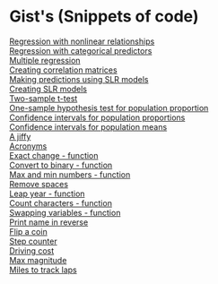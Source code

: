 # Gist's (Snippets of code)

[Regression with nonlinear relationships](https://gist.github.com/Z4KKD/4d08c2d966a673671ff7a6fc6643961c) <br>
[Regression with categorical predictors](https://gist.github.com/Z4KKD/f26099b9f5025c01ccd945f2ea4aa152) <br>
[Multiple regression](https://gist.github.com/Z4KKD/6e23e7c859cc066888af4b6c7dcbf50e) <br>
[Creating correlation matrices](https://gist.github.com/Z4KKD/9bfc55587b768f5673ed5fb908bf8b50) <br>
[Making predictions using SLR models](https://gist.github.com/Z4KKD/5d4b9d73d75dad3e27d7144f9f806ad7) <br>
[Creating SLR models](https://gist.github.com/Z4KKD/dd018deffb7a93dc288cf8817a74e7ba) <br>
[Two-sample t-test](https://gist.github.com/Z4KKD/6210224399cffef8583ad47f04a0d7e0) <br>
[One-sample hypothesis test for population proportion](https://gist.github.com/Z4KKD/ef1ccce81b520fa0dd31179313f7ffc5) <br>
[Confidence intervals for population proportions](https://gist.github.com/Z4KKD/ab5a06f86ae668322c48ce820988443c) <br>
[Confidence intervals for population means](https://gist.github.com/Z4KKD/8a55a8bd7724e5a1dc3f35fcc9d740cd) <br>
[A jiffy](https://gist.github.com/Z4KKD/e48dc7bfad385cab9613b0a4c0540761) <br>
[Acronyms](https://gist.github.com/Z4KKD/be9a898f8548278af6277993db01adcc) <br>
[Exact change - function](https://gist.github.com/Z4KKD/4aca8c51d439e7b745106377ce0924c5) <br>
[Convert to binary - function](https://gist.github.com/Z4KKD/2ba0c7a1c9efc100f3cd299fc4dc0798) <br>
[Max and min numbers - function](https://gist.github.com/Z4KKD/862746dc0c80d1f3450f89f6b061aabb) <br>
[Remove spaces](https://gist.github.com/Z4KKD/61a3bc48de7055bf13e34fbf539c3c40) <br>
[Leap year - function](https://gist.github.com/Z4KKD/9dda19857712957f4d8a05e8c4200928) <br>
[Count characters - function](https://gist.github.com/Z4KKD/61a3bc48de7055bf13e34fbf539c3c40) <br> 
[Swapping variables - function](https://gist.github.com/Z4KKD/4f058fbc38170788b8f44b1cf26abddc) <br>
[Print name in reverse](https://gist.github.com/Z4KKD/cbf4ee41d6eb32eba68d3ef84d00ee1c) <br>
[Flip a coin](https://gist.github.com/Z4KKD/10f8a0d9e35bd55f59d1ce6e1c011922) <br>
[Step counter](https://gist.github.com/Z4KKD/d26607dbc4f700c464881b7eade50448) <br>
[Driving cost](https://gist.github.com/Z4KKD/e4a90d167dc52bf2d358ae5bdef813b8) <br>
[Max magnitude](https://gist.github.com/Z4KKD/7cf11d1657edc32ce64abf4463cd1d7f) <br>
[Miles to track laps](https://gist.github.com/Z4KKD/f8788b864f2291f19b3beee373e14574) <br>
